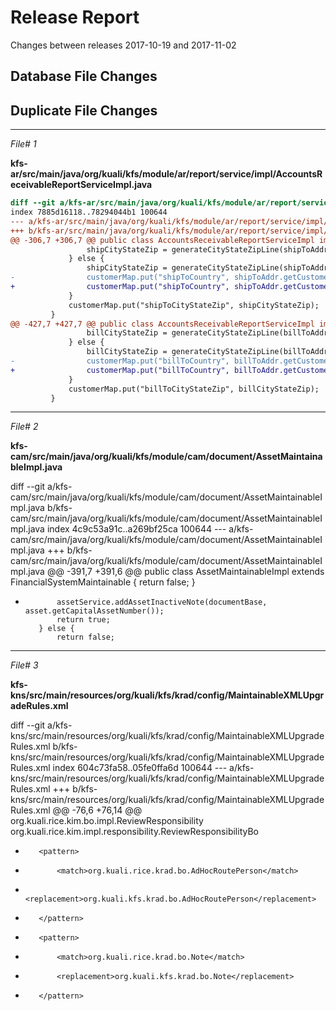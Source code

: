 # Release Report
Changes between releases 2017-10-19 and 2017-11-02
## Database File Changes
## **Duplicate File Changes**
---
*File# 1*

**kfs-ar/src/main/java/org/kuali/kfs/module/ar/report/service/impl/AccountsReceivableReportServiceImpl.java**

``` diff
diff --git a/kfs-ar/src/main/java/org/kuali/kfs/module/ar/report/service/impl/AccountsReceivableReportServiceImpl.java b/kfs-ar/src/main/java/org/kuali/kfs/module/ar/report/service/impl/AccountsReceivableReportServiceImpl.java
index 7885d16118..78294044b1 100644
--- a/kfs-ar/src/main/java/org/kuali/kfs/module/ar/report/service/impl/AccountsReceivableReportServiceImpl.java
+++ b/kfs-ar/src/main/java/org/kuali/kfs/module/ar/report/service/impl/AccountsReceivableReportServiceImpl.java
@@ -306,7 +306,7 @@ public class AccountsReceivableReportServiceImpl implements AccountsReceivableRe
                 shipCityStateZip = generateCityStateZipLine(shipToAddr.getCustomerCityName(), shipToAddr.getCustomerStateCode(), shipToAddr.getCustomerZipCode());
             } else {
                 shipCityStateZip = generateCityStateZipLine(shipToAddr.getCustomerCityName(), shipToAddr.getCustomerAddressInternationalProvinceName(), shipToAddr.getCustomerInternationalMailCode());
-                customerMap.put("shipToCountry", shipToAddr.getCustomerCountry().getName());
+                customerMap.put("shipToCountry", shipToAddr.getCustomerCountry().getName().toUpperCase());
             }
             customerMap.put("shipToCityStateZip", shipCityStateZip);
         }
@@ -427,7 +427,7 @@ public class AccountsReceivableReportServiceImpl implements AccountsReceivableRe
                 billCityStateZip = generateCityStateZipLine(billToAddr.getCustomerCityName(), billToAddr.getCustomerStateCode(), billToAddr.getCustomerZipCode());
             } else {
                 billCityStateZip = generateCityStateZipLine(billToAddr.getCustomerCityName(), billToAddr.getCustomerAddressInternationalProvinceName(), billToAddr.getCustomerInternationalMailCode());
-                customerMap.put("billToCountry", billToAddr.getCustomerCountry().getName());
+                customerMap.put("billToCountry", billToAddr.getCustomerCountry().getName().toUpperCase());
             }
             customerMap.put("billToCityStateZip", billCityStateZip);
         }

```
---
*File# 2*

**kfs-cam/src/main/java/org/kuali/kfs/module/cam/document/AssetMaintainableImpl.java**

diff --git a/kfs-cam/src/main/java/org/kuali/kfs/module/cam/document/AssetMaintainableImpl.java b/kfs-cam/src/main/java/org/kuali/kfs/module/cam/document/AssetMaintainableImpl.java
index 4c9c53a91c..a269bf25ca 100644
--- a/kfs-cam/src/main/java/org/kuali/kfs/module/cam/document/AssetMaintainableImpl.java
+++ b/kfs-cam/src/main/java/org/kuali/kfs/module/cam/document/AssetMaintainableImpl.java
@@ -391,7 +391,6 @@ public class AssetMaintainableImpl extends FinancialSystemMaintainable {
                 return false;
             }
 
-            assetService.addAssetInactiveNote(documentBase, asset.getCapitalAssetNumber());
             return true;
         } else {
             return false;


---
*File# 3*

**kfs-kns/src/main/resources/org/kuali/kfs/krad/config/MaintainableXMLUpgradeRules.xml**

diff --git a/kfs-kns/src/main/resources/org/kuali/kfs/krad/config/MaintainableXMLUpgradeRules.xml b/kfs-kns/src/main/resources/org/kuali/kfs/krad/config/MaintainableXMLUpgradeRules.xml
index 604c73fa58..05fe0ffa6d 100644
--- a/kfs-kns/src/main/resources/org/kuali/kfs/krad/config/MaintainableXMLUpgradeRules.xml
+++ b/kfs-kns/src/main/resources/org/kuali/kfs/krad/config/MaintainableXMLUpgradeRules.xml
@@ -76,6 +76,14 @@
             <match>org.kuali.rice.kim.bo.impl.ReviewResponsibility</match>
             <replacement>org.kuali.rice.kim.impl.responsibility.ReviewResponsibilityBo</replacement>
         </pattern>
+        <pattern>
+            <match>org.kuali.rice.krad.bo.AdHocRoutePerson</match>
+            <replacement>org.kuali.kfs.krad.bo.AdHocRoutePerson</replacement>
+        </pattern>
+        <pattern>
+            <match>org.kuali.rice.krad.bo.Note</match>
+            <replacement>org.kuali.kfs.krad.bo.Note</replacement>
+        </pattern>
     </rule>
 
     <!-- Rules specifying any change in class properties.


---
*File# 4*

**kfs-cam/src/main/resources/org/kuali/kfs/module/cam/spring-cam.xml**

diff --git a/kfs-cam/src/main/resources/org/kuali/kfs/module/cam/spring-cam.xml b/kfs-cam/src/main/resources/org/kuali/kfs/module/cam/spring-cam.xml
index 5e2efa0ed0..1c6332ce6e 100644
--- a/kfs-cam/src/main/resources/org/kuali/kfs/module/cam/spring-cam.xml
+++ b/kfs-cam/src/main/resources/org/kuali/kfs/module/cam/spring-cam.xml
@@ -304,12 +304,9 @@
     <bean id="assetService" parent="assetService-parentBean"/>
     <bean id="assetService-parentBean" class="org.kuali.kfs.module.cam.document.service.impl.AssetServiceImpl" abstract="true">
         <property name="businessObjectService" ref="businessObjectService"/>
-        <property name="configurationService" ref="kualiConfigurationService"/>
-        <property name="noteService" ref="noteService"/>
         <property name="objectCodeService" ref="objectCodeService"/>
         <property name="parameterService" ref="parameterService"/>
         <property name="paymentSummaryService" ref="paymentSummaryService"/>
-        <property name="personService" ref="personService"/>
     </bean>
 
     <bean id="assetTransferService" parent="assetTransferService-parentBean"/>


###################################################################################
\PROPERTY FILES CHNAGES:

###################################################################################
\WORKFLOW FILES CHNAGES:

###################################################################################
\MISCELLANEOUS FILES CHNAGES:

-------------------------------------------------------------------------------
File# 5
CHANGELOG.txt:

diff --git a/CHANGELOG.txt b/CHANGELOG.txt
index 129464aa2e..0cb0a19b85 100644
--- a/CHANGELOG.txt
+++ b/CHANGELOG.txt
@@ -1,3 +1,153 @@
+************************* 2017-11-02 *************************
+commit a21380514242ca065e605b17190359dd33646f4b
+Author: Philip Berg <pcberg@iu.edu>
+Date:   2017-11-01 18:23:30 -0400
+
+    FINP-2371: Removal of inactive org note
+
+:100644 100644 f8f5a2f... a17702c... M	kfs-cam/src/main/java/org/kuali/kfs/module/cam/CamsKeyConstants.java
+:100644 100644 6d26c97... a7c28a4... M	kfs-cam/src/main/java/org/kuali/kfs/module/cam/document/AssetLocationGlobalMaintainableImpl.java
+:100644 100644 4c9c53a... a269bf2... M	kfs-cam/src/main/java/org/kuali/kfs/module/cam/document/AssetMaintainableImpl.java
+:100644 100644 d746a3d... 90b825c... M	kfs-cam/src/main/java/org/kuali/kfs/module/cam/document/AssetRetirementGlobalMaintainableImpl.java
+:100644 100644 e5bba9c... f4139cd... M	kfs-cam/src/main/java/org/kuali/kfs/module/cam/document/AssetTransferDocument.java
+:100644 100644 3eab504... 84b5405... M	kfs-cam/src/main/java/org/kuali/kfs/module/cam/document/service/AssetService.java
+:100644 100644 5235196... e9e336f... M	kfs-cam/src/main/java/org/kuali/kfs/module/cam/document/service/impl/AssetServiceImpl.java
+:100644 100644 10309a4... 8ceb937... M	kfs-cam/src/main/resources/org/kuali/kfs/module/cam/cam-resources.properties
+:100644 100644 5e2efa0... 1c6332c... M	kfs-cam/src/main/resources/org/kuali/kfs/module/cam/spring-cam.xml
+
+commit e37d8deac5937a0334251ddf27134e9a226d35de
+Author: Philip Berg <pcberg@iu.edu>
+Date:   2017-11-01 17:48:05 -0400
+
+    FINP-2372: Additional MD notes conversion defntn
+
+:100644 100644 9dd969e... 05fe0ff... M	kfs-kns/src/main/resources/org/kuali/kfs/krad/config/MaintainableXMLUpgradeRules.xml
+
+commit 416d79dec42781570df4bf819e9f1918c9badc38
+Author: warheadwl <warheadwl@users.noreply.github.com>
+Date:   2017-11-01 07:28:57 -0700
+
+    upgrade taxitems.tag to the newest UI standards (#1394)
+
+:100644 100644 0983a16... 504f5b4... M	kfs-web/src/main/webapp/WEB-INF/tags/module/purap/taxitems.tag
+
+commit 5a45dcf952dc46d8b5d392c9321047eaf36b432b
+Author: Kevin Kronenbitter <kevin@kuali.co>
+Date:   2017-10-31 16:27:52 -0600
+
+    FINP-2369 fix NPE when checking inactive org hierarchy (#1429)
+
+:100644 100644 c725563... f5503a3... M	kfs-core/src/main/java/org/kuali/kfs/coa/service/impl/OrganizationServiceImpl.java
+
+commit e6b322d4cb088af8ed9e52f72750a4b774be9ea2
+Author: Philip Berg <pcberg@iu.edu>
+Date:   2017-10-31 15:36:54 -0400
+
+    FINP-2367: Review feedback, thanks!
+
+:100644 100644 11b39e0... 32616d1... M	kfs-web/src/main/webapp/WEB-INF/tags/module/ec/detailLineDataCell.tag
+:100644 100644 95dbe23... f5ddba2... M	kfs-web/src/main/webapp/css/newPortal.css
+
+commit 8f6f974dd3326ac2a86ca326feab4f98ef71ba06
+Author: Philip Berg <pcberg@iu.edu>
+Date:   2017-10-31 15:15:15 -0400
+
+    FINP-2367: Give EC report cells a maxwidth
+
+:100644 100644 8de6384... 11b39e0... M	kfs-web/src/main/webapp/WEB-INF/tags/module/ec/detailLineDataCell.tag
+:100644 100644 55f4abe... 95dbe23... M	kfs-web/src/main/webapp/css/newPortal.css
+
+commit c55454f2ecad911febb52d99a0e51e7975f37525
+Author: Philip Berg <pcberg@iu.edu>
+Date:   2017-10-30 17:26:28 -0400
+
+    FINP-2363: (Re-) allow range operators
+
+:100644 100644 ad094db... 1e7da00... M	kfs-kns/src/main/java/org/kuali/kfs/krad/dao/impl/LookupDaoOjb.java
+
+commit dfab1a3478bbe91d4eed72c001a797f26972e999
+Author: Philip Berg <pcberg@iu.edu>
+Date:   2017-10-30 10:31:55 -0400
+
+    FINP-2359: Uppercase country name
+
+:100644 100644 7885d16... 7829404... M	kfs-ar/src/main/java/org/kuali/kfs/module/ar/report/service/impl/AccountsReceivableReportServiceImpl.java
+
+commit f6617b090b02a99bfafbef49245a360f0e222f23
+Author: Philip Berg <pcberg@iu.edu>
+Date:   2017-10-27 18:11:01 -0400
+
+    FINP-2357: Wrong jira, reverting
+
+:100644 100644 7829404... 7885d16... M	kfs-ar/src/main/java/org/kuali/kfs/module/ar/report/service/impl/AccountsReceivableReportServiceImpl.java
+
+commit 8c27dfdb5161bc8b9d2eef9de3d37f186ec9816f
+Author: Philip Berg <pcberg@iu.edu>
+Date:   2017-10-27 18:08:42 -0400
+
+    FINP-2357: Don't add duplicate notes
+
+:100644 100644 3d533c1... 5235196... M	kfs-cam/src/main/java/org/kuali/kfs/module/cam/document/service/impl/AssetServiceImpl.java
+
+commit c1b67cd410420c707b0fc6aeb50c99fd088bc741
+Author: Philip Berg <pcberg@iu.edu>
+Date:   2017-10-27 12:14:46 -0400
+
+    FINP-2359: Uppercase country name
+
+:100644 100644 7885d16... 7829404... M	kfs-ar/src/main/java/org/kuali/kfs/module/ar/report/service/impl/AccountsReceivableReportServiceImpl.java
+
+commit 5920cb9d42ffd64ba0df0e5ca7a4f4d35c689dbb
+Author: Philip Berg <pcberg@iu.edu>
+Date:   2017-10-26 17:40:41 -0400
+
+    FINP-2350: Added pattern for MD notes conversion
+
+:100644 100644 2707a80... 8a73b51... M	kfs-kns/src/main/java/org/kuali/kfs/krad/maintenance/MaintenanceDocumentBase.java
+:100644 100644 2f415e1... f7d77de... M	kfs-kns/src/main/java/org/kuali/kfs/krad/service/MaintainableXMLConversionService.java
+:100644 100644 616aafc... b9ce96f... M	kfs-kns/src/main/java/org/kuali/kfs/krad/service/impl/MaintainableXMLConversionServiceImpl.java
+:100644 100644 604c73f... 9dd969e... M	kfs-kns/src/main/resources/org/kuali/kfs/krad/config/MaintainableXMLUpgradeRules.xml
+
+commit b1531ff6f6e6dea6dd600e7241f426da8c565b74
+Author: Philip Berg <pcberg@iu.edu>
+Date:   2017-10-26 13:23:31 -0400
+
+    FINP-2347: Generic solution for IE caching
+
+:100644 100644 243640a... 93eb284... M	kfs-kns/src/main/java/org/kuali/kfs/kns/inquiry/KualiInquirableImpl.java
+
+commit 19b7e8eb3db1ee309d9a22e8ba5310946f9ed5c7
+Author: Philip Berg <pcberg@iu.edu>
+Date:   2017-10-25 16:59:23 -0400
+
+    FINP-2331: Force IE to skip cache if necessary
+
+:100644 100644 9967c10... e2d5e5b... M	kfs-web/src/main/webapp/WEB-INF/tags/module/cams/assetPaymentsAssetInformation.tag
+:100644 100644 20417a9... 0d34b45... M	kfs-web/src/main/webapp/WEB-INF/tags/module/cams/viewPaymentInProcessByAsset.tag
+
+commit 338dd2eb0a417ca227d5b09eed9cc253d1ecb11d
+Author: Philip Berg <pcberg@iu.edu>
+Date:   2017-10-25 12:27:38 -0400
+
+    FINP-2338: Method foodprint cleanup
+
+:100644 100644 857f866... 29216e4... M	kfs-cam/src/main/java/org/kuali/kfs/module/cam/document/service/impl/AssetPaymentServiceImpl.java
+
+commit 0c1d13b774361aa1f255796f471fb383a48be902
+Author: Philip Berg <pcberg@iu.edu>
+Date:   2017-10-25 12:27:09 -0400
+
+    FINP-2338: Avoid NPE on grouped lines
+
+:100644 100644 4bddd11... 857f866... M	kfs-cam/src/main/java/org/kuali/kfs/module/cam/document/service/impl/AssetPaymentServiceImpl.java
+
+commit d6f58e60e3ea58a235a1efeca5158640da711005
+Author: Philip Berg <pcberg@iu.edu>
+Date:   2017-10-24 17:16:06 -0400
+
+    FINP-2319: No valid. when MPAY from cab extract
+
+:100644 100644 43c2633... a8a0114... M	kfs-cam/src/main/java/org/kuali/kfs/module/cam/document/validation/impl/AssetPaymentAllocationByAmountValidation.java
 ************************* 2017-10-19 *************************
 commit de3f445b9fc9f99b7bdb4f420572b5cd43ff33ac
 Author: Kevin Kronenbitter <kevin@kuali.co>


-------------------------------------------------------------------------------
File# 6
kfs-ar/pom.xml:

diff --git a/kfs-ar/pom.xml b/kfs-ar/pom.xml
index a1ff49bacf..b078be6064 100644
--- a/kfs-ar/pom.xml
+++ b/kfs-ar/pom.xml
@@ -25,7 +25,7 @@
     <parent>
         <artifactId>kfs</artifactId>
         <groupId>org.kuali.kfs</groupId>
-        <version>2017-10-19</version>
+        <version>2017-11-02</version>
     </parent>
     <modelVersion>4.0.0</modelVersion>
 


-------------------------------------------------------------------------------
File# 7
kfs-ar/src/main/resources/org/kuali/kfs/module/ar/db/phase5/next-release.xml:

diff --git a/kfs-ar/src/main/resources/org/kuali/kfs/module/ar/db/phase5/next-release.xml b/kfs-ar/src/main/resources/org/kuali/kfs/module/ar/db/phase5/next-release.xml
index c096e8a20b..4d94e80679 100644
--- a/kfs-ar/src/main/resources/org/kuali/kfs/module/ar/db/phase5/next-release.xml
+++ b/kfs-ar/src/main/resources/org/kuali/kfs/module/ar/db/phase5/next-release.xml
@@ -19,4 +19,4 @@
     along with this program.  If not, see <http://www.gnu.org/licenses/>.
 
 -->
-<databaseChangeLog xmlns="http://www.liquibase.org/xml/ns/dbchangelog" xmlns:xsi="http://www.w3.org/2001/XMLSchema-instance" xsi:schemaLocation="http://www.liquibase.org/xml/ns/dbchangelog http://www.liquibase.org/xml/ns/dbchangelog/dbchangelog-2.0.xsd" logicalFilePath="org/kuali/kfs/module/ar/db/phase5/post-rel-2017-10-19.xml"/>
+<databaseChangeLog xmlns="http://www.liquibase.org/xml/ns/dbchangelog" xmlns:xsi="http://www.w3.org/2001/XMLSchema-instance" xsi:schemaLocation="http://www.liquibase.org/xml/ns/dbchangelog http://www.liquibase.org/xml/ns/dbchangelog/dbchangelog-2.0.xsd" logicalFilePath="org/kuali/kfs/module/ar/db/phase5/post-rel-2017-11-02.xml"/>


-------------------------------------------------------------------------------
File# 8
kfs-cam/pom.xml:

diff --git a/kfs-cam/pom.xml b/kfs-cam/pom.xml
index e809ed3f34..9e1613e6cc 100644
--- a/kfs-cam/pom.xml
+++ b/kfs-cam/pom.xml
@@ -25,7 +25,7 @@
     <parent>
         <artifactId>kfs</artifactId>
         <groupId>org.kuali.kfs</groupId>
-        <version>2017-10-19</version>
+        <version>2017-11-02</version>
     </parent>
     <modelVersion>4.0.0</modelVersion>
 


-------------------------------------------------------------------------------
File# 9
kfs-cam/src/main/java/org/kuali/kfs/module/cam/CamsKeyConstants.java:

diff --git a/kfs-cam/src/main/java/org/kuali/kfs/module/cam/CamsKeyConstants.java b/kfs-cam/src/main/java/org/kuali/kfs/module/cam/CamsKeyConstants.java
index f8f5a2f050..a17702c39a 100644
--- a/kfs-cam/src/main/java/org/kuali/kfs/module/cam/CamsKeyConstants.java
+++ b/kfs-cam/src/main/java/org/kuali/kfs/module/cam/CamsKeyConstants.java
@@ -72,8 +72,6 @@ public class CamsKeyConstants {
     public static final String CHART_ORG_DISALLOWED_BY_CURRENT_USER = "chart.org.disallowed.by.current.user";
     public static final String WARNING_GL_PROCESSED = "warning.gl.processed";
 
-    public static final String NOTE_LIST_OF_INACTIVE_ASSETS = "note.list.of.inactive.assets";
-
     public static class Depreciation {
         public static final String NO_ELIGIBLE_FOR_DEPRECIATION_ASSETS_FOUND = "error.batch.depreciation.assetsNotFound";
         public static final String ERROR_WHEN_CALCULATING_BASE_AMOUNT = "error.batch.depreciation.baseAmountCalculationError";


-------------------------------------------------------------------------------
File# 10
kfs-cam/src/main/java/org/kuali/kfs/module/cam/document/AssetLocationGlobalMaintainableImpl.java:

diff --git a/kfs-cam/src/main/java/org/kuali/kfs/module/cam/document/AssetLocationGlobalMaintainableImpl.java b/kfs-cam/src/main/java/org/kuali/kfs/module/cam/document/AssetLocationGlobalMaintainableImpl.java
index 6d26c97cb4..a7c28a4346 100644
--- a/kfs-cam/src/main/java/org/kuali/kfs/module/cam/document/AssetLocationGlobalMaintainableImpl.java
+++ b/kfs-cam/src/main/java/org/kuali/kfs/module/cam/document/AssetLocationGlobalMaintainableImpl.java
@@ -460,7 +460,6 @@ public class AssetLocationGlobalMaintainableImpl extends FinancialSystemGlobalMa
                 return false;
             }
 
-            getAssetService().addAssetInactiveNote(documentBase, assets);
             return true;
         }
     }


-------------------------------------------------------------------------------
File# 11
kfs-cam/src/main/java/org/kuali/kfs/module/cam/document/AssetRetirementGlobalMaintainableImpl.java:

diff --git a/kfs-cam/src/main/java/org/kuali/kfs/module/cam/document/AssetRetirementGlobalMaintainableImpl.java b/kfs-cam/src/main/java/org/kuali/kfs/module/cam/document/AssetRetirementGlobalMaintainableImpl.java
index d746a3daa6..90b825c4cf 100644
--- a/kfs-cam/src/main/java/org/kuali/kfs/module/cam/document/AssetRetirementGlobalMaintainableImpl.java
+++ b/kfs-cam/src/main/java/org/kuali/kfs/module/cam/document/AssetRetirementGlobalMaintainableImpl.java
@@ -115,7 +115,6 @@ public class AssetRetirementGlobalMaintainableImpl extends LedgerPostingMaintain
                 return false;
             }
 
-            getAssetService().addAssetInactiveNote(documentBase, assets);
             return true;
         }
     }


-------------------------------------------------------------------------------
File# 12
kfs-cam/src/main/java/org/kuali/kfs/module/cam/document/AssetTransferDocument.java:

diff --git a/kfs-cam/src/main/java/org/kuali/kfs/module/cam/document/AssetTransferDocument.java b/kfs-cam/src/main/java/org/kuali/kfs/module/cam/document/AssetTransferDocument.java
index e5bba9c3dc..f4139cd77b 100644
--- a/kfs-cam/src/main/java/org/kuali/kfs/module/cam/document/AssetTransferDocument.java
+++ b/kfs-cam/src/main/java/org/kuali/kfs/module/cam/document/AssetTransferDocument.java
@@ -983,8 +983,6 @@ public class AssetTransferDocument extends GeneralLedgerPostingDocumentBase impl
      */
     protected static boolean isRequiresOrganizationInactiveRouteNode(DocumentBase documentBase, Asset asset) {
         if (!asset.getOrganizationOwnerAccount().getOrganization().isActive()) {
-            SpringContext.getBean(AssetService.class).addAssetInactiveNote(documentBase, asset.getCapitalAssetNumber());
-
             return true;
         } else {
             return false;


-------------------------------------------------------------------------------
File# 13
kfs-cam/src/main/java/org/kuali/kfs/module/cam/document/service/AssetService.java:

diff --git a/kfs-cam/src/main/java/org/kuali/kfs/module/cam/document/service/AssetService.java b/kfs-cam/src/main/java/org/kuali/kfs/module/cam/document/service/AssetService.java
index 3eab50474b..84b540526a 100644
--- a/kfs-cam/src/main/java/org/kuali/kfs/module/cam/document/service/AssetService.java
+++ b/kfs-cam/src/main/java/org/kuali/kfs/module/cam/document/service/AssetService.java
@@ -20,7 +20,6 @@ package org.kuali.kfs.module.cam.document.service;
 
 import org.kuali.kfs.kns.document.MaintenanceDocument;
 import org.kuali.kfs.krad.document.Document;
-import org.kuali.kfs.krad.document.DocumentBase;
 import org.kuali.kfs.module.cam.businessobject.Asset;
 import org.kuali.kfs.module.cam.businessobject.AssetLocationGlobalDetail;
 import org.kuali.rice.kew.api.WorkflowDocument;
@@ -235,17 +234,4 @@ public interface AssetService {
      * @return
      */
     boolean hasAssetLocationChanged(Asset oldAsset, Asset newAsset);
-
-    /**
-     * @param documentBase on which to add the note
-     * @param capitalAssetNumber to display on the note
-     */
-    public void addAssetInactiveNote(DocumentBase documentBase, Long capitalAssetNumber);
-
-    /**
-     * @param documentBase on which to add the note
-     * @param assets to display on the note. Comma separated
-     */
-    public void addAssetInactiveNote(DocumentBase documentBase, List<Long> assets);
-
 }


-------------------------------------------------------------------------------
File# 14
kfs-cam/src/main/java/org/kuali/kfs/module/cam/document/service/impl/AssetPaymentServiceImpl.java:

diff --git a/kfs-cam/src/main/java/org/kuali/kfs/module/cam/document/service/impl/AssetPaymentServiceImpl.java b/kfs-cam/src/main/java/org/kuali/kfs/module/cam/document/service/impl/AssetPaymentServiceImpl.java
index 4bddd11d20..29216e45e4 100644
--- a/kfs-cam/src/main/java/org/kuali/kfs/module/cam/document/service/impl/AssetPaymentServiceImpl.java
+++ b/kfs-cam/src/main/java/org/kuali/kfs/module/cam/document/service/impl/AssetPaymentServiceImpl.java
@@ -173,36 +173,19 @@ public class AssetPaymentServiceImpl implements AssetPaymentService {
                 KualiDecimal totalAmount = KualiDecimal.ZERO;
                 for (AssetPaymentDetail assetPaymentDetail : assetPaymentDetailLines) {
 
-                    // Retrieve the asset payment from the distribution map
-                    KualiDecimal amount = assetPaymentDistributionMap.get(assetPaymentDetail.getAssetPaymentDetailKey()).get(assetPaymentAssetDetail);
-                    totalAmount = totalAmount.add(amount);
-
-                    AssetPayment assetPayment = new AssetPayment(assetPaymentDetail);
-                    assetPayment.setCapitalAssetNumber(assetPaymentAssetDetail.getCapitalAssetNumber());
-                    assetPayment.setTransferPaymentCode(CamsConstants.AssetPayment.TRANSFER_PAYMENT_CODE_N);
-                    assetPayment.setPaymentSequenceNumber(++maxSequenceNo);
-                    if (StringUtils.isBlank(assetPayment.getDocumentNumber())) {
-                        assetPayment.setDocumentNumber(document.getDocumentNumber());
+                    // Retrieve the asset payment from the distribution map. It's possible not to find an entry because,
+                    // for example, AssetDistributionManual.findExistingMap will merge some line items. Skip in that
+                    // scenario
+                    Map<AssetPaymentAssetDetail, KualiDecimal> assetPaymentDistributionMapElement = assetPaymentDistributionMap.get(assetPaymentDetail.getAssetPaymentDetailKey());
+                    if (ObjectUtils.isNotNull(assetPaymentDistributionMapElement)) {
+                        KualiDecimal amount = assetPaymentDistributionMapElement.get(assetPaymentAssetDetail);
+
+                        AssetPayment assetPayment = createAssetPayment(document.getDocumentNumber(), ++maxSequenceNo, assetPaymentAssetDetail.getCapitalAssetNumber(), assetPaymentDetail, amount);
+                        totalAmount = totalAmount.add(amount);
+
+                        // add new payment
+                        assetPayments.add(assetPayment);
                     }
-                    assetPayment.setAccountChargeAmount(amount);
-
-                    KualiDecimal baseAmount = KualiDecimal.ZERO;
-
-                    // If the object sub type is not in the list of federally owned object sub types, then...
-                    ObjectCode objectCode = this.getObjectCodeService().getByPrimaryId(assetPaymentDetail.getPostingYear(), assetPaymentDetail.getChartOfAccountsCode(), assetPaymentDetail.getFinancialObjectCode());
-
-                    // Depreciation Base Amount will be assigned to each payment only when the object code's sub type code is not a
-                    // federally owned one
-                    if (!this.isNonDepreciableFederallyOwnedObjSubType(objectCode.getFinancialObjectSubTypeCode())) {
-                        baseAmount = baseAmount.add(amount);
-                    }
-                    assetPayment.setPrimaryDepreciationBaseAmount(baseAmount);
-
-                    // Resetting each period field its value with nulls
-                    this.adjustPaymentAmounts(assetPayment, false, true);
-
-                    // add new payment
-                    assetPayments.add(assetPayment);
                 }
                 // *********************BEGIN - Updating Asset ***********************************************************
                 // Retrieving the asset that will have its cost updated
@@ -233,6 +216,32 @@ public class AssetPaymentServiceImpl implements AssetPaymentService {
         this.getBusinessObjectService().save(assetPayments);
     }
 
+    protected AssetPayment createAssetPayment(String documentNumber, Integer maxSequenceNo, Long capitalAssetNumber, AssetPaymentDetail assetPaymentDetail, KualiDecimal amount) throws IllegalAccessException, InvocationTargetException {
+        AssetPayment assetPayment = new AssetPayment(assetPaymentDetail);
+        assetPayment.setCapitalAssetNumber(capitalAssetNumber);
+        assetPayment.setTransferPaymentCode(CamsConstants.AssetPayment.TRANSFER_PAYMENT_CODE_N);
+        assetPayment.setPaymentSequenceNumber(maxSequenceNo);
+        if (StringUtils.isBlank(assetPayment.getDocumentNumber())) {
+            assetPayment.setDocumentNumber(documentNumber);
+        }
+        assetPayment.setAccountChargeAmount(amount);
+
+        KualiDecimal baseAmount = KualiDecimal.ZERO;
+
+        // If the object sub type is not in the list of federally owned object sub types, then...
+        ObjectCode objectCode = this.getObjectCodeService().getByPrimaryId(assetPaymentDetail.getPostingYear(), assetPaymentDetail.getChartOfAccountsCode(), assetPaymentDetail.getFinancialObjectCode());
+
+        // Depreciation Base Amount will be assigned to each payment only when the object code's sub type code is not a
+        // federally owned one
+        if (!this.isNonDepreciableFederallyOwnedObjSubType(objectCode.getFinancialObjectSubTypeCode())) {
+            baseAmount = baseAmount.add(amount);
+        }
+        assetPayment.setPrimaryDepreciationBaseAmount(baseAmount);
+
+        // Resetting each period field its value with nulls
+        this.adjustPaymentAmounts(assetPayment, false, true);
+        return assetPayment;
+    }
 
     /**
      * @see org.kuali.kfs.module.cam.document.service.AssetPaymentService#adjustPaymentAmounts(org.kuali.kfs.module.cam.businessobject.AssetPayment,


-------------------------------------------------------------------------------
File# 15
kfs-cam/src/main/java/org/kuali/kfs/module/cam/document/service/impl/AssetServiceImpl.java:

diff --git a/kfs-cam/src/main/java/org/kuali/kfs/module/cam/document/service/impl/AssetServiceImpl.java b/kfs-cam/src/main/java/org/kuali/kfs/module/cam/document/service/impl/AssetServiceImpl.java
index 3d533c1c61..e9e336f7a4 100644
--- a/kfs-cam/src/main/java/org/kuali/kfs/module/cam/document/service/impl/AssetServiceImpl.java
+++ b/kfs-cam/src/main/java/org/kuali/kfs/module/cam/document/service/impl/AssetServiceImpl.java
@@ -23,15 +23,12 @@ import org.kuali.kfs.coa.businessobject.ObjectCode;
 import org.kuali.kfs.coa.service.ObjectCodeService;
 import org.kuali.kfs.coreservice.framework.parameter.ParameterService;
 import org.kuali.kfs.kns.document.MaintenanceDocument;
-import org.kuali.kfs.krad.bo.Note;
 import org.kuali.kfs.krad.document.Document;
-import org.kuali.kfs.krad.document.DocumentBase;
 import org.kuali.kfs.krad.exception.ValidationException;
 import org.kuali.kfs.krad.service.BusinessObjectService;
 import org.kuali.kfs.krad.service.NoteService;
 import org.kuali.kfs.krad.util.ObjectUtils;
 import org.kuali.kfs.module.cam.CamsConstants;
-import org.kuali.kfs.module.cam.CamsKeyConstants;
 import org.kuali.kfs.module.cam.CamsPropertyConstants;
 import org.kuali.kfs.module.cam.businessobject.Asset;
 import org.kuali.kfs.module.cam.businessobject.AssetGlobal;
@@ -42,7 +39,6 @@ import org.kuali.kfs.module.cam.businessobject.AssetPayment;
 import org.kuali.kfs.module.cam.businessobject.AssetType;
 import org.kuali.kfs.module.cam.document.service.AssetService;
 import org.kuali.kfs.module.cam.document.service.PaymentSummaryService;
-import org.kuali.kfs.sys.KFSConstants;
 import org.kuali.kfs.sys.KFSConstants.DocumentStatusCodes;
 import org.kuali.kfs.sys.KFSPropertyConstants;
 import org.kuali.kfs.sys.businessobject.UniversityDate;
@@ -50,10 +46,8 @@ import org.kuali.kfs.sys.context.SpringContext;
 import org.kuali.kfs.sys.service.UniversityDateService;
 import org.kuali.rice.core.api.config.property.ConfigurationService;
 import org.kuali.rice.kew.api.WorkflowDocument;
-import org.kuali.rice.kim.api.identity.Person;
 import org.kuali.rice.kim.api.identity.PersonService;
 
-import java.text.MessageFormat;
 import java.util.ArrayList;
 import java.util.Arrays;
 import java.util.Collection;
@@ -67,12 +61,9 @@ public class AssetServiceImpl implements AssetService {
     protected static org.apache.log4j.Logger LOG = org.apache.log4j.Logger.getLogger(AssetServiceImpl.class);
 
     protected BusinessObjectService businessObjectService;
-    protected ConfigurationService configurationService;
-    protected NoteService noteService;
     protected ObjectCodeService objectCodeService;
     protected ParameterService parameterService;
     protected PaymentSummaryService paymentSummaryService;
-    protected PersonService personService;
 
     public boolean isAssetMovableCheckByAsset(Asset asset) {
         asset.refreshReferenceObject(CamsPropertyConstants.Asset.CAPITAL_ASSET_TYPE);
@@ -383,28 +374,6 @@ public class AssetServiceImpl implements AssetService {
             !StringUtils.equalsIgnoreCase(oldOffCampusLocation.getAssetLocationCountryCode(), newOffCampusLocation.getAssetLocationCountryCode()));
     }
 
-    public void addAssetInactiveNote(DocumentBase documentBase, Long capitalAssetNumber) {
-        List<Long> assets = new ArrayList();
-        assets.add(capitalAssetNumber);
-
-        addAssetInactiveNote(documentBase, assets);
-    }
-
-    public void addAssetInactiveNote(DocumentBase documentBase, List<Long> assets) {
-        String noteTextPattern = configurationService.getPropertyValueAsString(CamsKeyConstants.NOTE_LIST_OF_INACTIVE_ASSETS);
-        String noteText = MessageFormat.format(noteTextPattern, String.join(", ", assets.toString()));
-
-        Note note = new Note();
-        note.setNotePostedTimestampToCurrent();
-        note.setNoteText(noteText);
-        note.setNoteTypeCode(documentBase.getNoteType().getCode());
-        Person systemUser = personService.getPersonByPrincipalName(KFSConstants.SYSTEM_USER);
-        note = noteService.createNote(note, documentBase.getNoteTarget(), systemUser.getPrincipalId());
-        documentBase.addNote(note);
-
-        noteService.save(note);
-    }
-
     public BusinessObjectService getBusinessObjectService() {
         return businessObjectService;
     }
@@ -413,14 +382,6 @@ public class AssetServiceImpl implements AssetService {
         this.businessObjectService = businessObjectService;
     }
 
-    public void setConfigurationService(ConfigurationService configurationService) {
-        this.configurationService = configurationService;
-    }
-
-    public void setNoteService(NoteService noteService) {
-        this.noteService = noteService;
-    }
-
     public ObjectCodeService getObjectCodeService() {
         return objectCodeService;
     }
@@ -445,8 +406,4 @@ public class AssetServiceImpl implements AssetService {
         this.paymentSummaryService = paymentSummaryService;
     }
 
-    public void setPersonService(PersonService personService) {
-        this.personService = personService;
-    }
-
 }


-------------------------------------------------------------------------------
File# 16
kfs-cam/src/main/java/org/kuali/kfs/module/cam/document/validation/impl/AssetPaymentAllocationByAmountValidation.java:

diff --git a/kfs-cam/src/main/java/org/kuali/kfs/module/cam/document/validation/impl/AssetPaymentAllocationByAmountValidation.java b/kfs-cam/src/main/java/org/kuali/kfs/module/cam/document/validation/impl/AssetPaymentAllocationByAmountValidation.java
index 43c263384e..a8a0114074 100644
--- a/kfs-cam/src/main/java/org/kuali/kfs/module/cam/document/validation/impl/AssetPaymentAllocationByAmountValidation.java
+++ b/kfs-cam/src/main/java/org/kuali/kfs/module/cam/document/validation/impl/AssetPaymentAllocationByAmountValidation.java
@@ -34,7 +34,8 @@ public class AssetPaymentAllocationByAmountValidation extends GenericValidation
 
         AssetPaymentDocument assetPaymentDocument = (AssetPaymentDocument) event.getDocument();
 
-        if (CamsPropertyConstants.AssetPaymentAllocation.ASSET_DISTRIBUTION_BY_AMOUNT_CODE.equals(assetPaymentDocument.getAssetPaymentAllocationTypeCode())) {
+        if (!assetPaymentDocument.isCapitalAssetBuilderOriginIndicator() &&
+            CamsPropertyConstants.AssetPaymentAllocation.ASSET_DISTRIBUTION_BY_AMOUNT_CODE.equals(assetPaymentDocument.getAssetPaymentAllocationTypeCode())) {
             valid &= validateNonZeroAssetByAmountAllocation(assetPaymentDocument);
         }
 


-------------------------------------------------------------------------------
File# 17
kfs-cam/src/main/resources/org/kuali/kfs/module/cam/cam-resources.properties:

diff --git a/kfs-cam/src/main/resources/org/kuali/kfs/module/cam/cam-resources.properties b/kfs-cam/src/main/resources/org/kuali/kfs/module/cam/cam-resources.properties
index 10309a4df5..8ceb937831 100644
--- a/kfs-cam/src/main/resources/org/kuali/kfs/module/cam/cam-resources.properties
+++ b/kfs-cam/src/main/resources/org/kuali/kfs/module/cam/cam-resources.properties
@@ -314,5 +314,3 @@ error.capitalAsset.required.for.purchase.order.sub.type=Capital Assets are being
 error.capitalAsset.required.for.purchase.order.sub.type.update = Capital Assets are being purchased - the information in the Capital Asset tab must be completed. Use the update view button to add or remove line items from the Capital Asset Tab. Use the change button, when you need to change the Capital Asset System Type or the Capital Asset System State. 
 error.capitalAsset.duplicate.asset=The same asset number may not be entered more than once.
 error.capitalAsset.not.allowed.system.type=Capital Asset System Type of {0} is not allowed with Capital Asset System State of {1}.
-
-note.list.of.inactive.assets=This document was routed to Organization Inactive route node because at the time the document was submitted the following asset(s) had an inactive organization assigned to Organization Owner: {0}.


-------------------------------------------------------------------------------
File# 18
kfs-cam/src/main/resources/org/kuali/kfs/module/cam/db/phase5/next-release.xml:

diff --git a/kfs-cam/src/main/resources/org/kuali/kfs/module/cam/db/phase5/next-release.xml b/kfs-cam/src/main/resources/org/kuali/kfs/module/cam/db/phase5/next-release.xml
index bef158e89d..5404aa0b38 100644
--- a/kfs-cam/src/main/resources/org/kuali/kfs/module/cam/db/phase5/next-release.xml
+++ b/kfs-cam/src/main/resources/org/kuali/kfs/module/cam/db/phase5/next-release.xml
@@ -19,4 +19,4 @@
     along with this program.  If not, see <http://www.gnu.org/licenses/>.
 
 -->
-<databaseChangeLog xmlns="http://www.liquibase.org/xml/ns/dbchangelog" xmlns:xsi="http://www.w3.org/2001/XMLSchema-instance" xsi:schemaLocation="http://www.liquibase.org/xml/ns/dbchangelog http://www.liquibase.org/xml/ns/dbchangelog/dbchangelog-2.0.xsd" logicalFilePath="org/kuali/kfs/module/cam/db/phase5/post-rel-2017-10-19.xml"/>
+<databaseChangeLog xmlns="http://www.liquibase.org/xml/ns/dbchangelog" xmlns:xsi="http://www.w3.org/2001/XMLSchema-instance" xsi:schemaLocation="http://www.liquibase.org/xml/ns/dbchangelog http://www.liquibase.org/xml/ns/dbchangelog/dbchangelog-2.0.xsd" logicalFilePath="org/kuali/kfs/module/cam/db/phase5/post-rel-2017-11-02.xml"/>


-------------------------------------------------------------------------------
File# 19
kfs-cg/pom.xml:

diff --git a/kfs-cg/pom.xml b/kfs-cg/pom.xml
index 37cd4c39bd..0f86fb8b30 100644
--- a/kfs-cg/pom.xml
+++ b/kfs-cg/pom.xml
@@ -25,7 +25,7 @@
     <parent>
         <artifactId>kfs</artifactId>
         <groupId>org.kuali.kfs</groupId>
-        <version>2017-10-19</version>
+        <version>2017-11-02</version>
     </parent>
     <modelVersion>4.0.0</modelVersion>
 


-------------------------------------------------------------------------------
File# 20
kfs-cg/src/main/resources/org/kuali/kfs/module/cg/db/phase5/next-release.xml:

diff --git a/kfs-cg/src/main/resources/org/kuali/kfs/module/cg/db/phase5/next-release.xml b/kfs-cg/src/main/resources/org/kuali/kfs/module/cg/db/phase5/next-release.xml
index 2b106c88b7..417b8abe68 100644
--- a/kfs-cg/src/main/resources/org/kuali/kfs/module/cg/db/phase5/next-release.xml
+++ b/kfs-cg/src/main/resources/org/kuali/kfs/module/cg/db/phase5/next-release.xml
@@ -19,4 +19,4 @@
     along with this program.  If not, see <http://www.gnu.org/licenses/>.
 
 -->
-<databaseChangeLog xmlns="http://www.liquibase.org/xml/ns/dbchangelog" xmlns:xsi="http://www.w3.org/2001/XMLSchema-instance" xsi:schemaLocation="http://www.liquibase.org/xml/ns/dbchangelog http://www.liquibase.org/xml/ns/dbchangelog/dbchangelog-2.0.xsd" logicalFilePath="org/kuali/kfs/module/cg/db/phase5/post-rel-2017-10-19.xml"/>
+<databaseChangeLog xmlns="http://www.liquibase.org/xml/ns/dbchangelog" xmlns:xsi="http://www.w3.org/2001/XMLSchema-instance" xsi:schemaLocation="http://www.liquibase.org/xml/ns/dbchangelog http://www.liquibase.org/xml/ns/dbchangelog/dbchangelog-2.0.xsd" logicalFilePath="org/kuali/kfs/module/cg/db/phase5/post-rel-2017-11-02.xml"/>


-------------------------------------------------------------------------------
File# 21
kfs-core/pom.xml:

diff --git a/kfs-core/pom.xml b/kfs-core/pom.xml
index 02724e41ab..428321eca4 100644
--- a/kfs-core/pom.xml
+++ b/kfs-core/pom.xml
@@ -25,7 +25,7 @@
     <parent>
         <artifactId>kfs</artifactId>
         <groupId>org.kuali.kfs</groupId>
-        <version>2017-10-19</version>
+        <version>2017-11-02</version>
     </parent>
     <modelVersion>4.0.0</modelVersion>
 


-------------------------------------------------------------------------------
File# 22
kfs-core/src/main/java/org/kuali/kfs/coa/service/impl/OrganizationServiceImpl.java:

diff --git a/kfs-core/src/main/java/org/kuali/kfs/coa/service/impl/OrganizationServiceImpl.java b/kfs-core/src/main/java/org/kuali/kfs/coa/service/impl/OrganizationServiceImpl.java
index c725563345..f5503a32f2 100644
--- a/kfs-core/src/main/java/org/kuali/kfs/coa/service/impl/OrganizationServiceImpl.java
+++ b/kfs-core/src/main/java/org/kuali/kfs/coa/service/impl/OrganizationServiceImpl.java
@@ -180,7 +180,7 @@ public class OrganizationServiceImpl implements OrganizationService {
             return true;
         }
 
-        return isParentOrganization_Internal(currOrg, desiredParentOrg, new ArrayList<ChartOrgHolderImpl>());
+        return isParentOrganization_Internal(parentOrgCache, currOrg, desiredParentOrg, new ArrayList<ChartOrgHolderImpl>());
     }
 
     @Override
@@ -204,20 +204,20 @@ public class OrganizationServiceImpl implements OrganizationService {
             return true;
         }
 
-        return isParentOrganization_Internal(currOrg, desiredParentOrg, new ArrayList<ChartOrgHolderImpl>());
+        return isParentOrganization_Internal(allParentOrgCache, currOrg, desiredParentOrg, new ArrayList<ChartOrgHolderImpl>());
     }
 
     /**
      * This helper method handles the case where there might be cycles in the data.
      */
-    protected boolean isParentOrganization_Internal(ChartOrgHolderImpl currOrg, ChartOrgHolderImpl desiredParentOrg, List<ChartOrgHolderImpl> traversedOrgs) {
+    protected boolean isParentOrganization_Internal(Map<ChartOrgHolderImpl, ChartOrgHolderImpl> cache, ChartOrgHolderImpl currOrg, ChartOrgHolderImpl desiredParentOrg, List<ChartOrgHolderImpl> traversedOrgs) {
 
         if (traversedOrgs.contains(currOrg)) {
             LOG.error("THERE IS A LOOP IN THE ORG DATA: " + currOrg + " found a second time after traversing the following orgs: " + traversedOrgs);
             return false;
         }
 
-        ChartOrgHolderImpl parentOrg = parentOrgCache.get(currOrg);
+        ChartOrgHolderImpl parentOrg = cache.get(currOrg);
 
         // we could not find it in the table, return false
         if (parentOrg == null) {
@@ -233,7 +233,7 @@ public class OrganizationServiceImpl implements OrganizationService {
         }
         // otherwise, we don't know yet - so re-call this method moving up to the next parent org
         traversedOrgs.add(currOrg);
-        return isParentOrganization_Internal(parentOrg, desiredParentOrg, traversedOrgs);
+        return isParentOrganization_Internal(cache, parentOrg, desiredParentOrg, traversedOrgs);
     }
 
     /**


-------------------------------------------------------------------------------
File# 23
kfs-core/src/main/resources/org/kuali/kfs/core/db/phase5/next-release.xml:

diff --git a/kfs-core/src/main/resources/org/kuali/kfs/core/db/phase5/next-release.xml b/kfs-core/src/main/resources/org/kuali/kfs/core/db/phase5/next-release.xml
index 3591143217..0aceec1c3d 100644
--- a/kfs-core/src/main/resources/org/kuali/kfs/core/db/phase5/next-release.xml
+++ b/kfs-core/src/main/resources/org/kuali/kfs/core/db/phase5/next-release.xml
@@ -19,4 +19,4 @@
     along with this program.  If not, see <http://www.gnu.org/licenses/>.
 
 -->
-<databaseChangeLog xmlns="http://www.liquibase.org/xml/ns/dbchangelog" xmlns:xsi="http://www.w3.org/2001/XMLSchema-instance" xsi:schemaLocation="http://www.liquibase.org/xml/ns/dbchangelog http://www.liquibase.org/xml/ns/dbchangelog/dbchangelog-3.4.xsd" logicalFilePath="org/kuali/kfs/core/db/phase5/post-rel-2017-10-19.xml"/>
+<databaseChangeLog xmlns="http://www.liquibase.org/xml/ns/dbchangelog" xmlns:xsi="http://www.w3.org/2001/XMLSchema-instance" xsi:schemaLocation="http://www.liquibase.org/xml/ns/dbchangelog http://www.liquibase.org/xml/ns/dbchangelog/dbchangelog-3.4.xsd" logicalFilePath="org/kuali/kfs/core/db/phase5/post-rel-2017-11-02.xml"/>


-------------------------------------------------------------------------------
File# 24
kfs-core/src/main/resources/org/kuali/rice/db/phase5/next-release.xml:

diff --git a/kfs-core/src/main/resources/org/kuali/rice/db/phase5/next-release.xml b/kfs-core/src/main/resources/org/kuali/rice/db/phase5/next-release.xml
index c36bc18262..0dc4e2fe76 100644
--- a/kfs-core/src/main/resources/org/kuali/rice/db/phase5/next-release.xml
+++ b/kfs-core/src/main/resources/org/kuali/rice/db/phase5/next-release.xml
@@ -19,4 +19,4 @@
     along with this program.  If not, see <http://www.gnu.org/licenses/>.
 
 -->
-<databaseChangeLog xmlns="http://www.liquibase.org/xml/ns/dbchangelog" xmlns:xsi="http://www.w3.org/2001/XMLSchema-instance" xsi:schemaLocation="http://www.liquibase.org/xml/ns/dbchangelog http://www.liquibase.org/xml/ns/dbchangelog/dbchangelog-2.0.xsd" logicalFilePath="org/kuali/rice/db/phase5/post-rel-2017-10-19.xml"/>
+<databaseChangeLog xmlns="http://www.liquibase.org/xml/ns/dbchangelog" xmlns:xsi="http://www.w3.org/2001/XMLSchema-instance" xsi:schemaLocation="http://www.liquibase.org/xml/ns/dbchangelog http://www.liquibase.org/xml/ns/dbchangelog/dbchangelog-2.0.xsd" logicalFilePath="org/kuali/rice/db/phase5/post-rel-2017-11-02.xml"/>


-------------------------------------------------------------------------------
File# 25
kfs-datatools/pom.xml:

diff --git a/kfs-datatools/pom.xml b/kfs-datatools/pom.xml
index 51cb3a87f0..4e49d769cf 100644
--- a/kfs-datatools/pom.xml
+++ b/kfs-datatools/pom.xml
@@ -24,7 +24,7 @@
     <parent>
         <artifactId>kfs</artifactId>
         <groupId>org.kuali.kfs</groupId>
-        <version>2017-10-19</version>
+        <version>2017-11-02</version>
     </parent>
     <modelVersion>4.0.0</modelVersion>
 


-------------------------------------------------------------------------------
File# 26
kfs-ec/pom.xml:

diff --git a/kfs-ec/pom.xml b/kfs-ec/pom.xml
index c43949d3cd..59744ac27f 100644
--- a/kfs-ec/pom.xml
+++ b/kfs-ec/pom.xml
@@ -25,7 +25,7 @@
     <parent>
         <artifactId>kfs</artifactId>
         <groupId>org.kuali.kfs</groupId>
-        <version>2017-10-19</version>
+        <version>2017-11-02</version>
     </parent>
     <modelVersion>4.0.0</modelVersion>
 


-------------------------------------------------------------------------------
File# 27
kfs-ec/src/main/resources/org/kuali/kfs/module/ec/db/phase5/next-release.xml:

diff --git a/kfs-ec/src/main/resources/org/kuali/kfs/module/ec/db/phase5/next-release.xml b/kfs-ec/src/main/resources/org/kuali/kfs/module/ec/db/phase5/next-release.xml
index dd3270c19a..eb83d644ab 100644
--- a/kfs-ec/src/main/resources/org/kuali/kfs/module/ec/db/phase5/next-release.xml
+++ b/kfs-ec/src/main/resources/org/kuali/kfs/module/ec/db/phase5/next-release.xml
@@ -19,4 +19,4 @@
     along with this program.  If not, see <http://www.gnu.org/licenses/>.
 
 -->
-<databaseChangeLog xmlns="http://www.liquibase.org/xml/ns/dbchangelog" xmlns:xsi="http://www.w3.org/2001/XMLSchema-instance" xsi:schemaLocation="http://www.liquibase.org/xml/ns/dbchangelog http://www.liquibase.org/xml/ns/dbchangelog/dbchangelog-2.0.xsd" logicalFilePath="org/kuali/kfs/module/ec/db/phase5/post-rel-2017-10-19.xml"/>
+<databaseChangeLog xmlns="http://www.liquibase.org/xml/ns/dbchangelog" xmlns:xsi="http://www.w3.org/2001/XMLSchema-instance" xsi:schemaLocation="http://www.liquibase.org/xml/ns/dbchangelog http://www.liquibase.org/xml/ns/dbchangelog/dbchangelog-2.0.xsd" logicalFilePath="org/kuali/kfs/module/ec/db/phase5/post-rel-2017-11-02.xml"/>


-------------------------------------------------------------------------------
File# 28
kfs-kc/pom.xml:

diff --git a/kfs-kc/pom.xml b/kfs-kc/pom.xml
index 51953503d2..905adbe1de 100644
--- a/kfs-kc/pom.xml
+++ b/kfs-kc/pom.xml
@@ -25,7 +25,7 @@
     <parent>
         <artifactId>kfs</artifactId>
         <groupId>org.kuali.kfs</groupId>
-        <version>2017-10-19</version>
+        <version>2017-11-02</version>
     </parent>
     <modelVersion>4.0.0</modelVersion>
 


-------------------------------------------------------------------------------
File# 29
kfs-kc/src/main/resources/org/kuali/kfs/module/kc/db/phase5/next-release.xml:

diff --git a/kfs-kc/src/main/resources/org/kuali/kfs/module/kc/db/phase5/next-release.xml b/kfs-kc/src/main/resources/org/kuali/kfs/module/kc/db/phase5/next-release.xml
index cbc8daf4f7..cbad8901d2 100644
--- a/kfs-kc/src/main/resources/org/kuali/kfs/module/kc/db/phase5/next-release.xml
+++ b/kfs-kc/src/main/resources/org/kuali/kfs/module/kc/db/phase5/next-release.xml
@@ -19,4 +19,4 @@
     along with this program.  If not, see <http://www.gnu.org/licenses/>.
 
 -->
-<databaseChangeLog xmlns="http://www.liquibase.org/xml/ns/dbchangelog" xmlns:xsi="http://www.w3.org/2001/XMLSchema-instance" xsi:schemaLocation="http://www.liquibase.org/xml/ns/dbchangelog http://www.liquibase.org/xml/ns/dbchangelog/dbchangelog-2.0.xsd" logicalFilePath="org/kuali/kfs/module/kc/db/phase5/post-rel-2017-10-19.xml"/>
+<databaseChangeLog xmlns="http://www.liquibase.org/xml/ns/dbchangelog" xmlns:xsi="http://www.w3.org/2001/XMLSchema-instance" xsi:schemaLocation="http://www.liquibase.org/xml/ns/dbchangelog http://www.liquibase.org/xml/ns/dbchangelog/dbchangelog-2.0.xsd" logicalFilePath="org/kuali/kfs/module/kc/db/phase5/post-rel-2017-11-02.xml"/>


-------------------------------------------------------------------------------
File# 30
kfs-kns/pom.xml:

diff --git a/kfs-kns/pom.xml b/kfs-kns/pom.xml
index 4f01c6eb53..20df5bdd97 100644
--- a/kfs-kns/pom.xml
+++ b/kfs-kns/pom.xml
@@ -24,7 +24,7 @@
     <parent>
         <artifactId>kfs</artifactId>
         <groupId>org.kuali.kfs</groupId>
-        <version>2017-10-19</version>
+        <version>2017-11-02</version>
     </parent>
     <modelVersion>4.0.0</modelVersion>
 


-------------------------------------------------------------------------------
File# 31
kfs-kns/src/main/java/org/kuali/kfs/kns/inquiry/KualiInquirableImpl.java:

diff --git a/kfs-kns/src/main/java/org/kuali/kfs/kns/inquiry/KualiInquirableImpl.java b/kfs-kns/src/main/java/org/kuali/kfs/kns/inquiry/KualiInquirableImpl.java
index 243640a356..93eb284547 100644
--- a/kfs-kns/src/main/java/org/kuali/kfs/kns/inquiry/KualiInquirableImpl.java
+++ b/kfs-kns/src/main/java/org/kuali/kfs/kns/inquiry/KualiInquirableImpl.java
@@ -50,6 +50,7 @@ import org.kuali.kfs.krad.service.PersistenceStructureService;
 import org.kuali.kfs.krad.util.ExternalizableBusinessObjectUtils;
 import org.kuali.kfs.krad.util.GlobalVariables;
 import org.kuali.kfs.krad.util.KRADConstants;
+import org.kuali.kfs.krad.util.KRADPropertyConstants;
 import org.kuali.kfs.krad.util.ObjectUtils;
 import org.kuali.kfs.krad.util.UrlFactory;
 import org.kuali.rice.core.api.CoreApiServiceLocator;
@@ -363,6 +364,12 @@ public class KualiInquirableImpl extends InquirableImpl implements Inquirable {
                     }
                 }
             }
+
+            // Version our inquiries to support IE caching. It doesn't recognize updates to BOs without this
+            if (getPersistenceStructureService().listFieldNames(businessObject.getClass()).contains(KRADPropertyConstants.VERSION_NUMBER)) {
+                keys.add(KRADPropertyConstants.VERSION_NUMBER);
+            }
+
             // build key value url parameters used to retrieve the business object
             String keyName = null;
             String keyConversion = null;


-------------------------------------------------------------------------------
File# 32
kfs-kns/src/main/java/org/kuali/kfs/krad/dao/impl/LookupDaoOjb.java:

diff --git a/kfs-kns/src/main/java/org/kuali/kfs/krad/dao/impl/LookupDaoOjb.java b/kfs-kns/src/main/java/org/kuali/kfs/krad/dao/impl/LookupDaoOjb.java
index ad094db557..1e7da00f56 100644
--- a/kfs-kns/src/main/java/org/kuali/kfs/krad/dao/impl/LookupDaoOjb.java
+++ b/kfs-kns/src/main/java/org/kuali/kfs/krad/dao/impl/LookupDaoOjb.java
@@ -617,24 +617,36 @@ public class LookupDaoOjb extends PlatformAwareDaoBaseOjb implements LookupDao,
         } else if (propertyValue.startsWith(SearchOperator.GREATER_THAN_EQUAL.op())) {
             if (treatWildcardsAndOperatorsAsLiteral)
                 throw new RuntimeException("Cannot use wildcards and operators on numeric field " + propertyName);
-            criteria.addGreaterOrEqualThan(propertyName, cleanNumeric(propertyValue));
+            criteria.addGreaterOrEqualThan(propertyName, cleanNumeric(stripNumericRangeOperator(propertyValue, SearchOperator.GREATER_THAN_EQUAL)));
         } else if (propertyValue.startsWith(SearchOperator.LESS_THAN_EQUAL.op())) {
             if (treatWildcardsAndOperatorsAsLiteral)
                 throw new RuntimeException("Cannot use wildcards and operators on numeric field " + propertyName);
-            criteria.addLessOrEqualThan(propertyName, cleanNumeric(propertyValue));
+            criteria.addLessOrEqualThan(propertyName, cleanNumeric(stripNumericRangeOperator(propertyValue, SearchOperator.LESS_THAN_EQUAL)));
         } else if (propertyValue.startsWith(SearchOperator.GREATER_THAN.op())) {
             if (treatWildcardsAndOperatorsAsLiteral)
                 throw new RuntimeException("Cannot use wildcards and operators on numeric field " + propertyName);
-            criteria.addGreaterThan(propertyName, cleanNumeric(propertyValue));
+            criteria.addGreaterThan(propertyName, cleanNumeric(stripNumericRangeOperator(propertyValue, SearchOperator.GREATER_THAN)));
         } else if (propertyValue.startsWith(SearchOperator.LESS_THAN.op())) {
             if (treatWildcardsAndOperatorsAsLiteral)
                 throw new RuntimeException("Cannot use wildcards and operators on numeric field " + propertyName);
-            criteria.addLessThan(propertyName, cleanNumeric(propertyValue));
+            criteria.addLessThan(propertyName, cleanNumeric(stripNumericRangeOperator(propertyValue, SearchOperator.LESS_THAN)));
         } else {
             criteria.addEqualTo(propertyName, cleanNumeric(propertyValue));
         }
     }
 
+    /**
+     * Strip the operator from the value
+     *
+     * @param propertyValue
+     * @param operator
+     * @return
+     */
+    protected String stripNumericRangeOperator(String propertyValue, SearchOperator operator) {
+        String propertyValueWithoutOperator = StringUtils.replace(propertyValue, operator.op(), org.kuali.kfs.krad.util.KRADConstants.EMPTY_STRING);
+        return propertyValueWithoutOperator;
+    }
+
     /**
      * Adds to the criteria object based on query characters given
      */


-------------------------------------------------------------------------------
File# 33
kfs-kns/src/main/java/org/kuali/kfs/krad/maintenance/MaintenanceDocumentBase.java:

diff --git a/kfs-kns/src/main/java/org/kuali/kfs/krad/maintenance/MaintenanceDocumentBase.java b/kfs-kns/src/main/java/org/kuali/kfs/krad/maintenance/MaintenanceDocumentBase.java
index 2707a80ef4..8a73b51d18 100644
--- a/kfs-kns/src/main/java/org/kuali/kfs/krad/maintenance/MaintenanceDocumentBase.java
+++ b/kfs-kns/src/main/java/org/kuali/kfs/krad/maintenance/MaintenanceDocumentBase.java
@@ -359,9 +359,15 @@ public class MaintenanceDocumentBase extends DocumentBase implements Maintenance
         if (StringUtils.isBlank(notesXml)) {
             return Collections.emptyList();
         }
-        List<Note> notes = (List<Note>) KRADServiceLocator.getXmlObjectSerializerService().fromXml(notesXml);
-        if (notes == null) {
-            return Collections.emptyList();
+        List<Note> notes;
+        try {
+            notes = (List<Note>) KRADServiceLocator.getXmlObjectSerializerService().fromXml(notesXml);
+            if (notes == null) {
+                return Collections.emptyList();
+            }
+        } catch (BaseException e) {
+            String convertedXml = KRADServiceLocatorWeb.getMaintainableXMLConversionService().transformMaintainableNoteXML(notesXml);
+            return (List<Note>) KRADServiceLocator.getXmlObjectSerializerService().fromXml(convertedXml);
         }
         return notes;
     }


-------------------------------------------------------------------------------
File# 34
kfs-kns/src/main/java/org/kuali/kfs/krad/service/impl/MaintainableXMLConversionServiceImpl.java:

diff --git a/kfs-kns/src/main/java/org/kuali/kfs/krad/service/impl/MaintainableXMLConversionServiceImpl.java b/kfs-kns/src/main/java/org/kuali/kfs/krad/service/impl/MaintainableXMLConversionServiceImpl.java
index 616aafc171..b9ce96fc44 100644
--- a/kfs-kns/src/main/java/org/kuali/kfs/krad/service/impl/MaintainableXMLConversionServiceImpl.java
+++ b/kfs-kns/src/main/java/org/kuali/kfs/krad/service/impl/MaintainableXMLConversionServiceImpl.java
@@ -78,7 +78,6 @@ public class MaintainableXMLConversionServiceImpl implements MaintainableXMLConv
     protected static final String DEFINED_IN_ATTRIBUTE = "defined-in";
     protected static final String MAINTENANCE_ACTION_ELEMENT_NAME = "maintenanceAction";
 
-
     protected Map<String, String> classNameRuleMap;
     protected Map<String, Map<String, String>> classPropertyRuleMap;
     protected Set<String> classRemovals;
@@ -93,6 +92,17 @@ public class MaintainableXMLConversionServiceImpl implements MaintainableXMLConv
     public String transformMaintainableXML(String xml) {
         String maintenanceAction = "<" + MAINTENANCE_ACTION_ELEMENT_NAME + ">" + StringUtils.substringAfter(xml, "<" + MAINTENANCE_ACTION_ELEMENT_NAME + ">");
         xml = StringUtils.substringBefore(xml, "<" + MAINTENANCE_ACTION_ELEMENT_NAME + ">");
+        xml = transformXML(xml);
+        return xml + maintenanceAction;
+    }
+
+    @Override
+    public String transformMaintainableNoteXML(String xml) {
+        xml = transformXML(xml);
+        return xml;
+    }
+
+    protected String transformXML(String xml) {
         if (!CollectionUtils.isEmpty(getConversionRuleFiles())) {
             try {
                 DocumentBuilderFactory dbf = DocumentBuilderFactory.newInstance();
@@ -119,7 +129,7 @@ public class MaintainableXMLConversionServiceImpl implements MaintainableXMLConv
                 throw new RuntimeException(e);
             }
         }
-        return xml + maintenanceAction;
+        return xml;
     }
 
     public List<String> getConversionRuleFiles() {


-------------------------------------------------------------------------------
File# 35
kfs-kns/src/main/java/org/kuali/kfs/krad/service/MaintainableXMLConversionService.java:

diff --git a/kfs-kns/src/main/java/org/kuali/kfs/krad/service/MaintainableXMLConversionService.java b/kfs-kns/src/main/java/org/kuali/kfs/krad/service/MaintainableXMLConversionService.java
index 2f415e1eb8..f7d77de88e 100644
--- a/kfs-kns/src/main/java/org/kuali/kfs/krad/service/MaintainableXMLConversionService.java
+++ b/kfs-kns/src/main/java/org/kuali/kfs/krad/service/MaintainableXMLConversionService.java
@@ -21,4 +21,6 @@ package org.kuali.kfs.krad.service;
 public interface MaintainableXMLConversionService {
 
     String transformMaintainableXML(String xml);
+
+    String transformMaintainableNoteXML(String xml);
 }


-------------------------------------------------------------------------------
File# 36
kfs-ld/pom.xml:

diff --git a/kfs-ld/pom.xml b/kfs-ld/pom.xml
index 5f2fc5c3be..d302887530 100644
--- a/kfs-ld/pom.xml
+++ b/kfs-ld/pom.xml
@@ -25,7 +25,7 @@
     <parent>
         <artifactId>kfs</artifactId>
         <groupId>org.kuali.kfs</groupId>
-        <version>2017-10-19</version>
+        <version>2017-11-02</version>
     </parent>
     <modelVersion>4.0.0</modelVersion>
 


-------------------------------------------------------------------------------
File# 37
kfs-ld/src/main/resources/org/kuali/kfs/module/ld/db/phase5/next-release.xml:

diff --git a/kfs-ld/src/main/resources/org/kuali/kfs/module/ld/db/phase5/next-release.xml b/kfs-ld/src/main/resources/org/kuali/kfs/module/ld/db/phase5/next-release.xml
index 0c0ffa59cf..7bf65df5c0 100644
--- a/kfs-ld/src/main/resources/org/kuali/kfs/module/ld/db/phase5/next-release.xml
+++ b/kfs-ld/src/main/resources/org/kuali/kfs/module/ld/db/phase5/next-release.xml
@@ -19,4 +19,4 @@
     along with this program.  If not, see <http://www.gnu.org/licenses/>.
 
 -->
-<databaseChangeLog xmlns="http://www.liquibase.org/xml/ns/dbchangelog" xmlns:xsi="http://www.w3.org/2001/XMLSchema-instance" xsi:schemaLocation="http://www.liquibase.org/xml/ns/dbchangelog http://www.liquibase.org/xml/ns/dbchangelog/dbchangelog-2.0.xsd" logicalFilePath="org/kuali/kfs/module/ld/db/phase5/post-rel-2017-10-19.xml"/>
+<databaseChangeLog xmlns="http://www.liquibase.org/xml/ns/dbchangelog" xmlns:xsi="http://www.w3.org/2001/XMLSchema-instance" xsi:schemaLocation="http://www.liquibase.org/xml/ns/dbchangelog http://www.liquibase.org/xml/ns/dbchangelog/dbchangelog-2.0.xsd" logicalFilePath="org/kuali/kfs/module/ld/db/phase5/post-rel-2017-11-02.xml"/>


-------------------------------------------------------------------------------
File# 38
kfs-purap/pom.xml:

diff --git a/kfs-purap/pom.xml b/kfs-purap/pom.xml
index 62ef01fe38..a1ba863c7a 100644
--- a/kfs-purap/pom.xml
+++ b/kfs-purap/pom.xml
@@ -25,7 +25,7 @@
     <parent>
         <artifactId>kfs</artifactId>
         <groupId>org.kuali.kfs</groupId>
-        <version>2017-10-19</version>
+        <version>2017-11-02</version>
     </parent>
     <modelVersion>4.0.0</modelVersion>
 


-------------------------------------------------------------------------------
File# 39
kfs-purap/src/main/resources/org/kuali/kfs/module/purap/db/phase5/next-release.xml:

diff --git a/kfs-purap/src/main/resources/org/kuali/kfs/module/purap/db/phase5/next-release.xml b/kfs-purap/src/main/resources/org/kuali/kfs/module/purap/db/phase5/next-release.xml
index 49dfac6c9d..cd6b5be55b 100644
--- a/kfs-purap/src/main/resources/org/kuali/kfs/module/purap/db/phase5/next-release.xml
+++ b/kfs-purap/src/main/resources/org/kuali/kfs/module/purap/db/phase5/next-release.xml
@@ -19,4 +19,4 @@
     along with this program.  If not, see <http://www.gnu.org/licenses/>.
 
 -->
-<databaseChangeLog xmlns="http://www.liquibase.org/xml/ns/dbchangelog" xmlns:xsi="http://www.w3.org/2001/XMLSchema-instance" xsi:schemaLocation="http://www.liquibase.org/xml/ns/dbchangelog http://www.liquibase.org/xml/ns/dbchangelog/dbchangelog-2.0.xsd" logicalFilePath="org/kuali/kfs/module/purap/db/phase5/post-rel-2017-10-19.xml"/>
+<databaseChangeLog xmlns="http://www.liquibase.org/xml/ns/dbchangelog" xmlns:xsi="http://www.w3.org/2001/XMLSchema-instance" xsi:schemaLocation="http://www.liquibase.org/xml/ns/dbchangelog http://www.liquibase.org/xml/ns/dbchangelog/dbchangelog-2.0.xsd" logicalFilePath="org/kuali/kfs/module/purap/db/phase5/post-rel-2017-11-02.xml"/>


-------------------------------------------------------------------------------
File# 40
kfs-web/pom.xml:

diff --git a/kfs-web/pom.xml b/kfs-web/pom.xml
index d7f1191800..09008e4524 100644
--- a/kfs-web/pom.xml
+++ b/kfs-web/pom.xml
@@ -25,7 +25,7 @@
     <parent>
         <artifactId>kfs</artifactId>
         <groupId>org.kuali.kfs</groupId>
-        <version>2017-10-19</version>
+        <version>2017-11-02</version>
     </parent>
     <modelVersion>4.0.0</modelVersion>
 


-------------------------------------------------------------------------------
File# 41
kfs-web/src/main/webapp/css/newPortal.css:

diff --git a/kfs-web/src/main/webapp/css/newPortal.css b/kfs-web/src/main/webapp/css/newPortal.css
index 55f4abe5ed..f5ddba2b84 100644
--- a/kfs-web/src/main/webapp/css/newPortal.css
+++ b/kfs-web/src/main/webapp/css/newPortal.css
@@ -109,6 +109,10 @@ div.fineprint {
     font-size: 11px;
 }
 
+div.fineprint.maxwidth {
+    max-width: 70px;
+}
+
 header.navbar {
     height: 60px;
     box-shadow: 0 1px 2px rgba(0, 0, 0, 0.2);


-------------------------------------------------------------------------------
File# 42
kfs-web/src/main/webapp/package.json:

diff --git a/kfs-web/src/main/webapp/package.json b/kfs-web/src/main/webapp/package.json
index 74b7b0ceb4..d3d771c0cc 100644
--- a/kfs-web/src/main/webapp/package.json
+++ b/kfs-web/src/main/webapp/package.json
@@ -14,7 +14,7 @@
     "url": "https://github.com/KualiCo/financials.git"
   },
   "dependencies": {
-    "auditjs": "^2.2.2",
+    "auditjs": "^2.2.6",
     "babel-core": "6.26",
     "babel-loader": "6.2.4",
     "babel-preset-es2015": "6.6.0",


-------------------------------------------------------------------------------
File# 43
kfs-web/src/main/webapp/package-lock.json:

diff --git a/kfs-web/src/main/webapp/package-lock.json b/kfs-web/src/main/webapp/package-lock.json
index f7607aab8b..07ae90f17a 100644
--- a/kfs-web/src/main/webapp/package-lock.json
+++ b/kfs-web/src/main/webapp/package-lock.json
@@ -4,10 +4,15 @@
   "lockfileVersion": 1,
   "requires": true,
   "dependencies": {
+    "async": {
+      "version": "1.0.0",
+      "resolved": "https://registry.npmjs.org/async/-/async-1.0.0.tgz",
+      "integrity": "sha1-+PwEyjoTeErenhZBr5hXjPvWR6k="
+    },
     "auditjs": {
-      "version": "2.2.2",
-      "resolved": "https://registry.npmjs.org/auditjs/-/auditjs-2.2.2.tgz",
-      "integrity": "sha1-J6MsOP2BhSQa4i83wVSlbKgzPic=",
+      "version": "2.2.6",
+      "resolved": "https://registry.npmjs.org/auditjs/-/auditjs-2.2.6.tgz",
+      "integrity": "sha1-9uIs64GiWMwRXhF0cjGR/uBPVe4=",
       "requires": {
         "colors": "1.1.2",
         "commander": "2.11.0",
@@ -17,6 +22,7 @@
         "npm": "4.6.1",
         "ossindexjs": "2.0.0",
         "semver": "5.4.1",
+        "winston": "2.4.0",
         "xmldom": "0.1.27"
       },
       "dependencies": {
@@ -1579,6 +1585,11 @@
       "resolved": "https://registry.npmjs.org/commander/-/commander-2.11.0.tgz",
       "integrity": "sha512-b0553uYA5YAEGgyYIGYROzKQ7X5RAqedkfjiZxwi0kL1g3bOaBNNZfYkzt/CL0umgD5wc9Jec2FbB98CjkMRvQ=="
     },
+    "cycle": {
+      "version": "1.0.3",
+      "resolved": "https://registry.npmjs.org/cycle/-/cycle-1.0.3.tgz",
+      "integrity": "sha1-IegLK+hYD5i0aPN5QwZisEbDStI="
+    },
     "debug": {
       "version": "2.2.0",
       "resolved": "https://registry.npmjs.org/debug/-/debug-2.2.0.tgz",
@@ -1587,6 +1598,11 @@
         "ms": "0.7.1"
       }
     },
+    "eyes": {
+      "version": "0.1.8",
+      "resolved": "https://registry.npmjs.org/eyes/-/eyes-0.1.8.tgz",
+      "integrity": "sha1-Ys8SAjTGg3hdkCNIqADvPgzCC8A="
+    },
     "html-entities": {
       "version": "1.2.1",
       "resolved": "https://registry.npmjs.org/html-entities/-/html-entities-1.2.1.tgz",
@@ -1597,6 +1613,11 @@
       "resolved": "https://registry.npmjs.org/immutable/-/immutable-3.7.5.tgz",
       "integrity": "sha1-VX0D5cKtuXn0ze5JRUQ0wJw2EOQ="
     },
+    "isstream": {
+      "version": "0.1.2",
+      "resolved": "https://registry.npmjs.org/isstream/-/isstream-0.1.2.tgz",
+      "integrity": "sha1-R+Y/evVa+m+S4VAOaQ64uFKcCZo="
+    },
     "js-cookie": {
       "version": "2.1.2",
       "resolved": "https://registry.npmjs.org/js-cookie/-/js-cookie-2.1.2.tgz",
@@ -3833,7 +3854,7 @@
             "iconv-lite": "0.4.19",
             "mkdirp": "0.5.1",
             "private": "0.1.8",
-            "q": "1.5.0",
+            "q": "1.5.1",
             "recast": "0.11.23"
           }
         },
@@ -4001,9 +4022,9 @@
           }
         },
         "q": {
-          "version": "1.5.0",
-          "resolved": "https://registry.npmjs.org/q/-/q-1.5.0.tgz",
-          "integrity": "sha1-3QG6ydBtMObyGa7LglPunr3DCPE="
+          "version": "1.5.1",
+          "resolved": "https://registry.npmjs.org/q/-/q-1.5.1.tgz",
+          "integrity": "sha1-fjL3W0E4EpHQRhHxvxQQmsAGUdc="
         },
         "recast": {
           "version": "0.11.23",
@@ -4158,6 +4179,11 @@
       "resolved": "https://registry.npmjs.org/semver/-/semver-5.4.1.tgz",
       "integrity": "sha512-WfG/X9+oATh81XtllIo/I8gOiY9EXRdv1cQdyykeXK17YcUW3EXUAi2To4pcH6nZtJPr7ZOpM5OMyWJZm+8Rsg=="
     },
+    "stack-trace": {
+      "version": "0.0.10",
+      "resolved": "https://registry.npmjs.org/stack-trace/-/stack-trace-0.0.10.tgz",
+      "integrity": "sha1-VHxws0fo0ytOEI6hoqFZ5f3eGcA="
+    },
     "url": {
       "version": "0.10.3",
       "resolved": "https://registry.npmjs.org/url/-/url-0.10.3.tgz",
@@ -5055,9 +5081,9 @@
           }
         },
         "is-buffer": {
-          "version": "1.1.5",
-          "resolved": "https://registry.npmjs.org/is-buffer/-/is-buffer-1.1.5.tgz",
-          "integrity": "sha1-Hzsm72E7IUuIy8ojzGwB2Hlh7sw="
+          "version": "1.1.6",
+          "resolved": "https://registry.npmjs.org/is-buffer/-/is-buffer-1.1.6.tgz",
+          "integrity": "sha512-NcdALwpXkTm5Zvvbk7owOUSvVvBKDgKP5/ewfXEznmQFfs4ZRmanOeKBTjRVjka3QFoN6XJ+9F3USqfHqTaU5w=="
         },
         "is-dotfile": {
           "version": "1.0.3",
@@ -5131,7 +5157,7 @@
           "resolved": "https://registry.npmjs.org/kind-of/-/kind-of-3.2.2.tgz",
           "integrity": "sha1-MeohpzS6ubuw8yRm2JOupR5KPGQ=",
           "requires": {
-            "is-buffer": "1.1.5"
+            "is-buffer": "1.1.6"
           }
         },
         "lazy-cache": {
@@ -5382,7 +5408,7 @@
                   "resolved": "https://registry.npmjs.org/kind-of/-/kind-of-3.2.2.tgz",
                   "integrity": "sha1-MeohpzS6ubuw8yRm2JOupR5KPGQ=",
                   "requires": {
-                    "is-buffer": "1.1.5"
+                    "is-buffer": "1.1.6"
                   }
                 }
               }
@@ -5392,7 +5418,7 @@
               "resolved": "https://registry.npmjs.org/kind-of/-/kind-of-4.0.0.tgz",
               "integrity": "sha1-IIE989cSkosgc3hpGkUGb65y3Vc=",
               "requires": {
-                "is-buffer": "1.1.5"
+                "is-buffer": "1.1.6"
               }
             }
           }
@@ -5659,6 +5685,26 @@
         }
       }
     },
+    "winston": {
+      "version": "2.4.0",
+      "resolved": "https://registry.npmjs.org/winston/-/winston-2.4.0.tgz",
+      "integrity": "sha1-gIBQuT1SZh7Z+2wms/DIJnCLCu4=",
+      "requires": {
+        "async": "1.0.0",
+        "colors": "1.0.3",
+        "cycle": "1.0.3",
+        "eyes": "0.1.8",
+        "isstream": "0.1.2",
+        "stack-trace": "0.0.10"
+      },
+      "dependencies": {
+        "colors": {
+          "version": "1.0.3",
+          "resolved": "https://registry.npmjs.org/colors/-/colors-1.0.3.tgz",
+          "integrity": "sha1-BDP0TYCWgP3rYO0mDxsMJi6CpAs="
+        }
+      }
+    },
     "xml2js": {
       "version": "0.4.19",
       "resolved": "https://registry.npmjs.org/xml2js/-/xml2js-0.4.19.tgz",


-------------------------------------------------------------------------------
File# 44
kfs-web/src/main/webapp/WEB-INF/tags/module/cams/assetPaymentsAssetInformation.tag:

diff --git a/kfs-web/src/main/webapp/WEB-INF/tags/module/cams/assetPaymentsAssetInformation.tag b/kfs-web/src/main/webapp/WEB-INF/tags/module/cams/assetPaymentsAssetInformation.tag
index 9967c10f23..e2d5e5bd4d 100644
--- a/kfs-web/src/main/webapp/WEB-INF/tags/module/cams/assetPaymentsAssetInformation.tag
+++ b/kfs-web/src/main/webapp/WEB-INF/tags/module/cams/assetPaymentsAssetInformation.tag
@@ -69,7 +69,7 @@
                         attributeEntry="${assetAttributes.capitalAssetNumber}" readOnly="true"
                         readOnlyBody="true">
                     <kul:inquiry boClassName="org.kuali.kfs.module.cam.businessobject.Asset"
-                                 keyValues="capitalAssetNumber=${KualiForm.document.assetPaymentAssetDetail[ctr].capitalAssetNumber}"
+                                 keyValues="capitalAssetNumber=${KualiForm.document.assetPaymentAssetDetail[ctr].capitalAssetNumber}&versionNumber=${KualiForm.document.assetPaymentAssetDetail[ctr].asset.versionNumber}"
                                  render="true">
                         <html:hidden write="true"
                                      property="document.assetPaymentAssetDetail[${ctr}].capitalAssetNumber"/>


-------------------------------------------------------------------------------
File# 45
kfs-web/src/main/webapp/WEB-INF/tags/module/cams/viewPaymentInProcessByAsset.tag:

diff --git a/kfs-web/src/main/webapp/WEB-INF/tags/module/cams/viewPaymentInProcessByAsset.tag b/kfs-web/src/main/webapp/WEB-INF/tags/module/cams/viewPaymentInProcessByAsset.tag
index 20417a97bb..0d34b45c4b 100644
--- a/kfs-web/src/main/webapp/WEB-INF/tags/module/cams/viewPaymentInProcessByAsset.tag
+++ b/kfs-web/src/main/webapp/WEB-INF/tags/module/cams/viewPaymentInProcessByAsset.tag
@@ -90,7 +90,7 @@
                                             attributeEntry="${assetAttributes.capitalAssetNumber}" readOnly="true"
                                             readOnlyBody="true">
                                         <kul:inquiry boClassName="org.kuali.kfs.module.cam.businessobject.Asset"
-                                                     keyValues="capitalAssetNumber=${KualiForm.document.assetPaymentAssetDetail[pos].capitalAssetNumber}"
+                                                     keyValues="capitalAssetNumber=${KualiForm.document.assetPaymentAssetDetail[pos].capitalAssetNumber}&versionNumber=${KualiForm.document.assetPaymentAssetDetail[pos].asset.versionNumber}"
                                                      render="true">
                                             <html:hidden write="true"
                                                          property="document.assetPaymentAssetDetail[${pos}].capitalAssetNumber"/>


-------------------------------------------------------------------------------
File# 46
kfs-web/src/main/webapp/WEB-INF/tags/module/ec/detailLineDataCell.tag:

diff --git a/kfs-web/src/main/webapp/WEB-INF/tags/module/ec/detailLineDataCell.tag b/kfs-web/src/main/webapp/WEB-INF/tags/module/ec/detailLineDataCell.tag
index 8de6384828..32616d1ea9 100644
--- a/kfs-web/src/main/webapp/WEB-INF/tags/module/ec/detailLineDataCell.tag
+++ b/kfs-web/src/main/webapp/WEB-INF/tags/module/ec/detailLineDataCell.tag
@@ -123,7 +123,7 @@
 	<br/>
 
 	<span class="${styleClass}">
-   		<div id="${divName}" name="${divName}" class="fineprint">${fieldInfo}</div>
+		<div id="${divName}" name="${divName}" class="fineprint maxwidth" title="${fieldInfo}">${fieldInfo}</div>
    	</span>
 
    	<c:if test="${withHiddenForm}">


-------------------------------------------------------------------------------
File# 47
kfs-web/src/main/webapp/WEB-INF/tags/module/purap/taxitems.tag:

diff --git a/kfs-web/src/main/webapp/WEB-INF/tags/module/purap/taxitems.tag b/kfs-web/src/main/webapp/WEB-INF/tags/module/purap/taxitems.tag
index 0983a167c7..504f5b4f62 100644
--- a/kfs-web/src/main/webapp/WEB-INF/tags/module/purap/taxitems.tag
+++ b/kfs-web/src/main/webapp/WEB-INF/tags/module/purap/taxitems.tag
@@ -55,37 +55,41 @@
 	</c:when>
 </c:choose>
 
-<tr>
-	<td colspan="${mainColumnCount}" class="subhead">
-		<span class="subhead-left"><c:out value="${overrideTitle}" /> &nbsp;</span>
-		<c:if test="${isOpen == 'true' || isOpen == 'TRUE'}">
-			<html:button
-					property="methodToCall.toggleTab.tab${tabKey}"
-					alt="hide"
-					title="toggle"
-					styleClass="btn btn-default small"
-					styleId="tab-${tabKey}-imageToggle"
-					onclick="javascript: return toggleTab(document, '${tabKey}'); "
-					value="Hide"/>
-		</c:if>
-		<c:if test="${isOpen != 'true' && isOpen != 'TRUE'}">
-			<html:button
-					property="methodToCall.toggleTab.tab${tabKey}"
-					alt="show"
-					title="toggle"
-					styleClass="btn btn-default small"
-					styleId="tab-${tabKey}-imageToggle"
-					onclick="javascript: return toggleTab(document, '${tabKey}'); "
-					value="Show"/>
-		</c:if>
-	</td>
-</tr>
-
+<div class="tab-container">
+    <table class="standard side-margins acct-lines" summary="Items Section">
+        <tr class="title">
+            <th></th>
+            <td colspan="${mainColumnCount} }">
+                <h2>
+                <c:out value="${overrideTitle}" /> &nbsp;</span>
+                <c:if test="${isOpen == 'true' || isOpen == 'TRUE'}">
+                        <html:submit
+                                property="methodToCall.toggleTab.tab${tabKey}"
+                                alt="hide"
+                                title="toggle"
+                                styleClass="btn btn-default"
+                                styleId="tab-${tabKey}-imageToggle"
+                                onclick="javascript: return true; "
+                                value="Hide"/>
+                    </c:if>
+                    <c:if test="${isOpen != 'true' && isOpen != 'TRUE'}">
+                        <html:submit
+                                property="methodToCall.toggleTab.tab${tabKey}"
+                                alt="show"
+                                title="toggle"
+                                styleClass="btn btn-default"
+                                styleId="tab-${tabKey}-imageToggle"
+                                onclick="javascript: return true; "
+                                value="Show"/>
+                    </c:if>
+                </h2>
+            </td>
+        </tr>
 <c:if test="${isOpen != 'true' && isOpen != 'TRUE'}">
 	<tbody style="display: none;" id="tab-${tabKey}-div">
 </c:if>
 
-<tr>
+<tr class="header">
 	<kul:htmlAttributeHeaderCell colspan="${colSpanItemType + 4}"
 		attributeEntry="${itemAttributes.itemTypeCode}" />
 	<kul:htmlAttributeHeaderCell colspan="${colSpanExtendedPrice}"
@@ -98,35 +102,39 @@
 <logic:iterate indexId="ctr" name="KualiForm" property="document.items"	id="itemLine">
 	<%-- to ensure order this should pull out items from APC instead of this--%>
 	<c:if test="${itemLine.itemType.isTaxCharge}">
-		<tr>
-			<td colspan="${mainColumnCount}" class="tab-subhead" style="border-right: none;">
-			<kul:htmlControlAttribute
-				attributeEntry="${itemAttributes.itemTypeCode}"
-				property="document.item[${ctr}].itemType.itemTypeDescription"
-				readOnly="true" />
-		</tr>
-		<tr>
-			<td class="infoline right" colspan="${colSpanItemType + 4}">
-				<kul:htmlControlAttribute attributeEntry="${itemAttributes.itemTypeCode}" property="document.item[${ctr}].itemType.itemTypeDescription" readOnly="true" />:&nbsp;
+		<tr class="top line">
+			<td class="infoline heavy" colspan="${colSpanItemType + 4}">
+				<kul:htmlControlAttribute attributeEntry="${itemAttributes.itemTypeCode}" property="document.item[${ctr}].itemType.itemTypeDescription" readOnly="true" />
 			</td>
 			<td class="infoline right" colspan="${colSpanExtendedPrice}">
 				<kul:htmlControlAttribute attributeEntry="${itemAttributes.itemUnitPrice}" property="document.item[${ctr}].itemUnitPrice" readOnly="true" styleClass="amount" />
 			</td>
 			<c:if test="${colSpanBlank > 0}">
-			<td colspan="${colSpanBlank}" class="infoline">
-				&nbsp;
-			</td>
+		        <td colspan="${colSpanBlank - 2}" class="infoline">
+				    &nbsp;
+			    </td>
 			</c:if>
+		    <td class="infoline">
+                <div class="actions">
+                    <c:set var="toggleTabIndex" value="${KualiForm.currentTabIndex}"/>
+                    <purap:accountingLinesToggle currentTabIndex="${toggleTabIndex}" accountPrefix="document.item[${ctr}]."/>
+                </div>
+            </td>
 		</tr>
-		<c:if test="${empty KualiForm.editingMode['allowItemEntry'] || !empty itemLine.itemExtendedPrice}">
+		<c:if test="${empty KualiForm.editingMode['allowItemEntry'] || !empty itemLine.itemUnitPrice}">
 		    <purap:purapGeneralAccounting
 			    accountPrefix="document.item[${ctr}]."
-			    itemColSpan="${mainColumnCount}" />
+			    itemColSpan="${mainColumnCount}"
+			    currentTabIndex="${toggleTabIndex}"
+			    showToggle="false" />
 		</c:if>
 	</c:if>
 </logic:iterate>
 
-<c:if test="${isOpen != 'true' && isOpen != 'TRUE'}">
-	</tbody>
-</c:if>
+        <tr class="line"><td></td></tr>
 
+        <c:if test="${isOpen != 'true' && isOpen != 'TRUE'}">
+            </tbody>
+        </c:if>
+    </table>
+</div>
\ No newline at end of file


-------------------------------------------------------------------------------
File# 48
pom.xml:

diff --git a/pom.xml b/pom.xml
index 2e123682f4..dc90ae5d82 100644
--- a/pom.xml
+++ b/pom.xml
@@ -37,7 +37,7 @@
     </modules>
     <groupId>org.kuali.kfs</groupId>
     <artifactId>kfs</artifactId>
-    <version>2017-10-19</version>
+    <version>2017-11-02</version>
     <name>Kuali Financial System</name>
     <description>a comprehensive financial management system for higher education.</description>
     <inceptionYear>2005</inceptionYear>


